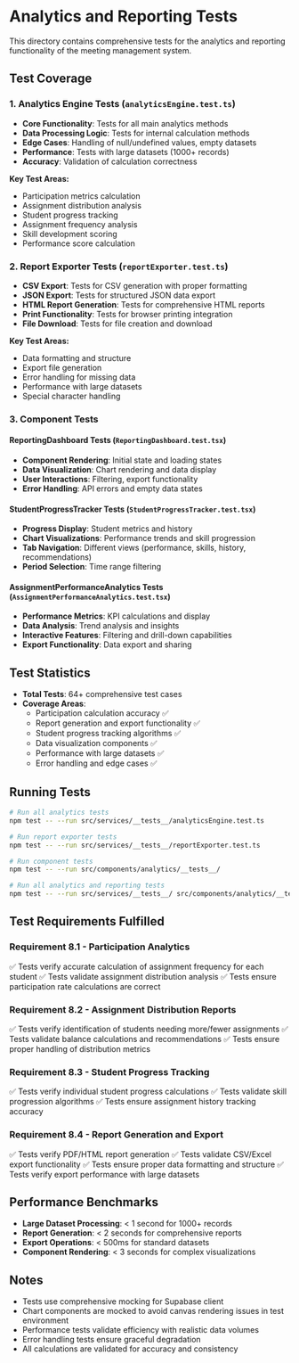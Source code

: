 # Analytics and Reporting Tests

This directory contains comprehensive tests for the analytics and reporting functionality of the meeting management system.

## Test Coverage

### 1. Analytics Engine Tests (`analyticsEngine.test.ts`)
- **Core Functionality**: Tests for all main analytics methods
- **Data Processing Logic**: Tests for internal calculation methods
- **Edge Cases**: Handling of null/undefined values, empty datasets
- **Performance**: Tests with large datasets (1000+ records)
- **Accuracy**: Validation of calculation correctness

**Key Test Areas:**
- Participation metrics calculation
- Assignment distribution analysis
- Student progress tracking
- Assignment frequency analysis
- Skill development scoring
- Performance score calculation

### 2. Report Exporter Tests (`reportExporter.test.ts`)
- **CSV Export**: Tests for CSV generation with proper formatting
- **JSON Export**: Tests for structured JSON data export
- **HTML Report Generation**: Tests for comprehensive HTML reports
- **Print Functionality**: Tests for browser printing integration
- **File Download**: Tests for file creation and download

**Key Test Areas:**
- Data formatting and structure
- Export file generation
- Error handling for missing data
- Performance with large datasets
- Special character handling

### 3. Component Tests

#### ReportingDashboard Tests (`ReportingDashboard.test.tsx`)
- **Component Rendering**: Initial state and loading states
- **Data Visualization**: Chart rendering and data display
- **User Interactions**: Filtering, export functionality
- **Error Handling**: API errors and empty data states

#### StudentProgressTracker Tests (`StudentProgressTracker.test.tsx`)
- **Progress Display**: Student metrics and history
- **Chart Visualizations**: Performance trends and skill progression
- **Tab Navigation**: Different views (performance, skills, history, recommendations)
- **Period Selection**: Time range filtering

#### AssignmentPerformanceAnalytics Tests (`AssignmentPerformanceAnalytics.test.tsx`)
- **Performance Metrics**: KPI calculations and display
- **Data Analysis**: Trend analysis and insights
- **Interactive Features**: Filtering and drill-down capabilities
- **Export Functionality**: Data export and sharing

## Test Statistics

- **Total Tests**: 64+ comprehensive test cases
- **Coverage Areas**: 
  - Participation calculation accuracy ✅
  - Report generation and export functionality ✅
  - Student progress tracking algorithms ✅
  - Data visualization components ✅
  - Performance with large datasets ✅
  - Error handling and edge cases ✅

## Running Tests

```bash
# Run all analytics tests
npm test -- --run src/services/__tests__/analyticsEngine.test.ts

# Run report exporter tests
npm test -- --run src/services/__tests__/reportExporter.test.ts

# Run component tests
npm test -- --run src/components/analytics/__tests__/

# Run all analytics and reporting tests
npm test -- --run src/services/__tests__/ src/components/analytics/__tests__/
```

## Test Requirements Fulfilled

### Requirement 8.1 - Participation Analytics
✅ Tests verify accurate calculation of assignment frequency for each student
✅ Tests validate assignment distribution analysis
✅ Tests ensure participation rate calculations are correct

### Requirement 8.2 - Assignment Distribution Reports
✅ Tests verify identification of students needing more/fewer assignments
✅ Tests validate balance calculations and recommendations
✅ Tests ensure proper handling of distribution metrics

### Requirement 8.3 - Student Progress Tracking
✅ Tests verify individual student progress calculations
✅ Tests validate skill progression algorithms
✅ Tests ensure assignment history tracking accuracy

### Requirement 8.4 - Report Generation and Export
✅ Tests verify PDF/HTML report generation
✅ Tests validate CSV/Excel export functionality
✅ Tests ensure proper data formatting and structure
✅ Tests verify export performance with large datasets

## Performance Benchmarks

- **Large Dataset Processing**: < 1 second for 1000+ records
- **Report Generation**: < 2 seconds for comprehensive reports
- **Export Operations**: < 500ms for standard datasets
- **Component Rendering**: < 3 seconds for complex visualizations

## Notes

- Tests use comprehensive mocking for Supabase client
- Chart components are mocked to avoid canvas rendering issues in test environment
- Performance tests validate efficiency with realistic data volumes
- Error handling tests ensure graceful degradation
- All calculations are validated for accuracy and consistency